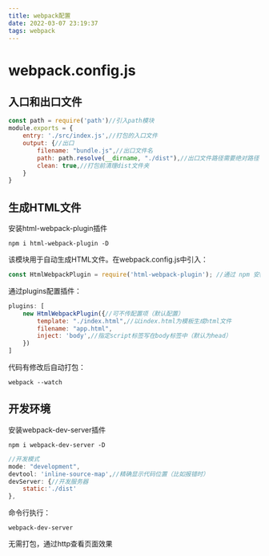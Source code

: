 ```yaml
---
title: webpack配置
date: 2022-03-07 23:19:37
tags: webpack
---
```

# webpack.config.js

## 入口和出口文件

```javascript
const path = require('path')//引入path模块
module.exports = {
    entry: './src/index.js',//打包的入口文件
    output: {//出口
        filename: "bundle.js",//出口文件名
        path: path.resolve(__dirname, "./dist"),//出口文件路径需要绝对路径
        clean: true,//打包前清理dist文件夹
    }
}
```

## 生成HTML文件

安装html-webpack-plugin插件

```
npm i html-webpack-plugin -D
```

该模块用于自动生成HTML文件。在webpack.config.js中引入：

```javascript
const HtmlWebpackPlugin = require('html-webpack-plugin'); //通过 npm 安装
```

通过plugins配置插件：

```javascript
plugins: [
    new HtmlWebpackPlugin({//可不传配置项（默认配置）
        template: "./index.html",//以index.html为模板生成html文件
        filename: "app.html",
        inject: 'body',//指定script标签写在body标签中（默认为head）
    })
]
```

代码有修改后自动打包：

```
webpack --watch
```

## 开发环境

安装webpack-dev-server插件

```
npm i webpack-dev-server -D
```

```javascript
//开发模式
mode: "development",
devtool: 'inline-source-map',//精确显示代码位置（比如报错时）
devServer: {//开发服务器
    static:'./dist'
},
```

命令行执行：

```
webpack-dev-server
```

无需打包，通过http查看页面效果

